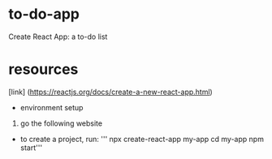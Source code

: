 # to-do-app
Create React App: a to-do list



# resources
[link] (https://reactjs.org/docs/create-a-new-react-app.html) 
* environment setup
1. go the following website 
* to create a project, run: 
'''
npx create-react-app my-app
cd my-app
npm start'''
